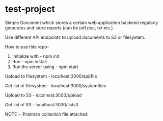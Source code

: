 # test-project

Simple Document which stores a certain web application backend regularly generates and store reports (can be pdf,doc, txt etc.).

Use different API endpoints to upload documents to S3 or filesystem.

How to use this repo-
1. Initialize with - npm init
2. Run - npm install
3. Run the server using - npm start

Upload to filesystem -
localhost:3000/api/file

Get list of filesystem -
localhost:3000/systemfiles

Upload to S3 -
localhost:3000/upload

Get list of S3 -
localhost:3000/lists3

NOTE :- Postman collection file attached.